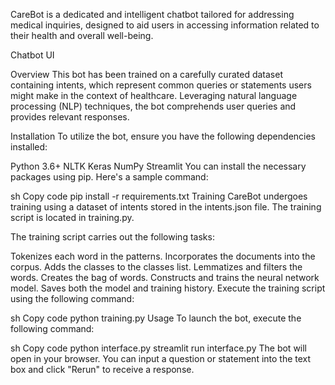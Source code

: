 CareBot is a dedicated and intelligent chatbot tailored for addressing medical inquiries, designed to aid users in accessing information related to their health and overall well-being.

Chatbot UI

Overview
This bot has been trained on a carefully curated dataset containing intents, which represent common queries or statements users might make in the context of healthcare. Leveraging natural language processing (NLP) techniques, the bot comprehends user queries and provides relevant responses.

Installation
To utilize the bot, ensure you have the following dependencies installed:

Python 3.6+
NLTK
Keras
NumPy
Streamlit
You can install the necessary packages using pip. Here's a sample command:

sh
Copy code
pip install -r requirements.txt
Training
CareBot undergoes training using a dataset of intents stored in the intents.json file. The training script is located in training.py.

The training script carries out the following tasks:

Tokenizes each word in the patterns.
Incorporates the documents into the corpus.
Adds the classes to the classes list.
Lemmatizes and filters the words.
Creates the bag of words.
Constructs and trains the neural network model.
Saves both the model and training history.
Execute the training script using the following command:

sh
Copy code
python training.py
Usage
To launch the bot, execute the following command:

sh
Copy code
python interface.py
streamlit run interface.py
The bot will open in your browser. You can input a question or statement into the text box and click "Rerun" to receive a response.
